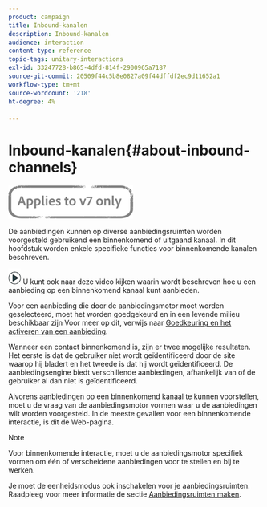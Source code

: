```yaml
---
product: campaign
title: Inbound-kanalen
description: Inbound-kanalen
audience: interaction
content-type: reference
topic-tags: unitary-interactions
exl-id: 33247728-b865-4dfd-814f-2900965a7187
source-git-commit: 20509f44c5b8e0827a09f44dffdf2ec9d11652a1
workflow-type: tm+mt
source-wordcount: '218'
ht-degree: 4%

---
```


# Inbound-kanalen{#about-inbound-channels}

![](../../assets/v7-only.svg)

De aanbiedingen kunnen op diverse aanbiedingsruimten worden voorgesteld gebruikend een binnenkomend of uitgaand kanaal. In dit hoofdstuk worden enkele specifieke functies voor binnenkomende kanalen beschreven.

![](assets/do-not-localize/how-to-video.png) U kunt ook naar deze  [](https://helpx.adobe.com/campaign/classic/how-to/deliver-an-offer-on-inbound-channel-in-acv6.html) video kijken waarin wordt beschreven hoe u een aanbieding op een binnenkomend kanaal kunt aanbieden.

Voor een aanbieding die door de aanbiedingsmotor moet worden geselecteerd, moet het worden goedgekeurd en in een levende milieu beschikbaar zijn Voor meer op dit, verwijs naar [Goedkeuring en het activeren van een aanbieding](../../interaction/using/approving-and-activating-an-offer.md).

Wanneer een contact binnenkomend is, zijn er twee mogelijke resultaten. Het eerste is dat de gebruiker niet wordt geïdentificeerd door de site waarop hij bladert en het tweede is dat hij wordt geïdentificeerd. De aanbiedingsengine biedt verschillende aanbiedingen, afhankelijk van of de gebruiker al dan niet is geïdentificeerd.

Alvorens aanbiedingen op een binnenkomend kanaal te kunnen voorstellen, moet u de vraag van de aanbiedingsmotor vormen waar u de aanbiedingen wilt worden voorgesteld. In de meeste gevallen voor een binnenkomende interactie, is dit de Web-pagina.

>[!NOTE]
>
>Voor binnenkomende interactie, moet u de aanbiedingsmotor specifiek vormen om één of verscheidene aanbiedingen voor te stellen en bij te werken.
>
>Je moet de eenheidsmodus ook inschakelen voor je aanbiedingsruimten. Raadpleeg voor meer informatie de sectie [Aanbiedingsruimten maken](../../interaction/using/creating-offer-spaces.md).
